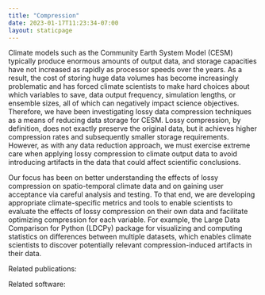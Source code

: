 ```yaml
---
title: "Compression"
date: 2023-01-17T11:23:34-07:00
layout: staticpage
---
```


Climate models such as the Community Earth System Model (CESM)
 typically produce enormous amounts of output data, and storage
 capacities have not increased as rapidly as processor speeds over the
 years. As a result, the cost of storing huge data volumes has become
 increasingly problematic and has forced climate scientists to make
 hard choices about which variables to save, data output frequency,
 simulation lengths, or ensemble sizes, all of which can negatively
 impact science objectives. Therefore, we have been investigating
 lossy data compression techniques as a means of reducing data storage
 for CESM.  Lossy compression, by definition, does not exactly
 preserve the original data, but it achieves higher compression rates
 and subsequently smaller storage requirements. However, as with any
 data reduction approach, we must exercise extreme care when applying
 lossy compression to climate output data to avoid introducing
 artifacts in the data that could affect scientific conclusions.

Our focus has been on better understanding the effects of lossy
 compression on spatio-temporal climate data and on gaining user
 acceptance via careful analysis and testing. To that end, we are
 developing appropriate climate-specific metrics and tools to enable
 scientists to evaluate the effects of lossy compression on their own
 data and facilitate optimizing compression for each variable. For
 example, the  Large Data Comparison for Python (LDCPy) package for visualizing
and computing statistics on differences between multiple datasets,
which enables climate scientists to discover potentially relevant
compression-induced artifacts in their data.

Related publications:

Related software:

